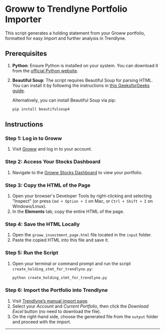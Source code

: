 
# Groww to Trendlyne Portfolio Importer

This script generates a holding statement from your Groww portfolio, formatted for easy import and further analysis in Trendlyne.

## Prerequisites

1. **Python**: Ensure Python is installed on your system. You can download it from the [official Python website](https://www.python.org/).
   
2. **Beautiful Soup**: The script requires Beautiful Soup for parsing HTML. You can install it by following the instructions in [this GeeksforGeeks guide](https://www.geeksforgeeks.org/beautifulsoup-installation-python/).

    Alternatively, you can install Beautiful Soup via pip:
    ```bash
    pip install beautifulsoup4
    ```

## Instructions

### Step 1: Log in to Groww
1. Visit [Groww](https://groww.in/login) and log in to your account.

### Step 2: Access Your Stocks Dashboard
1. Navigate to the [Groww Stocks Dashboard](https://groww.in/stocks/user/investments) to view your portfolio.

### Step 3: Copy the HTML of the Page
1. Open your browser's Developer Tools by right-clicking and selecting "Inspect" (or press `Cmd + Option + I` on Mac, or `Ctrl + Shift + I` on Windows/Linux).
2. In the **Elements** tab, copy the entire HTML of the page.

### Step 4: Save the HTML Locally
1. Open the `groww_investment_page.html` file located in the `input` folder.
2. Paste the copied HTML into this file and save it.

### Step 5: Run the Script
1. Open your terminal or command prompt and run the script `create_holding_stmt_for_trendlyne.py`:
    ```bash
    python create_holding_stmt_for_trendlyne.py
    ```

### Step 6: Import the Portfolio into Trendlyne
1. Visit [Trendlyne’s manual import page](https://trendlyne.com/portfolio/import-portfolio/#manual-import).
2. Select your _Account_ and _Current Portfolio_, then click the _Download Excel_ button (no need to download the file).
3. On the right-hand side, choose the generated file from the `output` folder and proceed with the import.

---